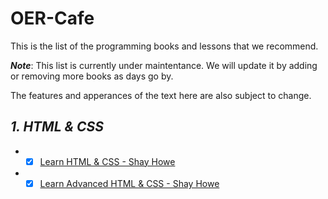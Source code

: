 # OER-Cafe
This is the list of the programming books and lessons that we recommend.

***Note***: This list is currently under maintentance. We will update it by adding or removing more books as days go by.

The features and apperances of the text here are also subject to change.

## ***1. HTML & CSS***

+ - [x]  [Learn HTML & CSS - Shay Howe](https://learn.shayhowe.com/)
+  - [x] [Learn Advanced HTML & CSS - Shay Howe](https://learn.shayhowe.com/advanced-html-css/)
